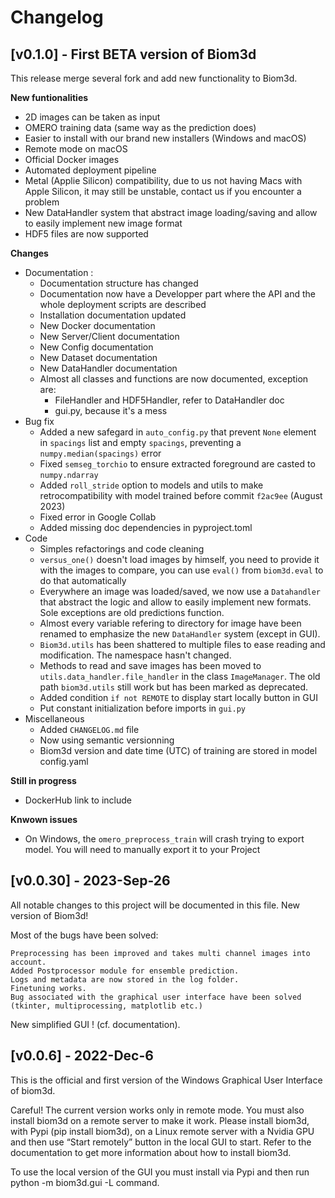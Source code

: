 # Changelog

## [v0.1.0] - First BETA version of Biom3d
This release merge several fork and add new functionality to Biom3d.

**New funtionalities**
- 2D images can be taken as input
- OMERO training data (same way as the prediction does)
- Easier to install with our brand new installers (Windows and macOS)
- Remote mode on macOS
- Official Docker images
- Automated deployment pipeline
- Metal (Applie Silicon) compatibility, due to us not having Macs with Apple Silicon, it may still be unstable, contact us if you encounter a problem
- New DataHandler system that abstract image loading/saving and allow to easily implement new image format
- HDF5 files are now supported

**Changes**
- Documentation :
  - Documentation structure has changed
  - Documentation now have a Developper part where the API and the whole deployment scripts are described
  - Installation documentation updated
  - New Docker documentation
  - New Server/Client documentation
  - New Config documentation
  - New Dataset documentation
  - New DataHandler documentation
  - Almost all classes and functions are now documented, exception are:
    - FileHandler and HDF5Handler, refer to DataHandler doc
    - gui.py, because it's a mess
- Bug fix
  - Added a new safegard in `auto_config.py` that prevent `None` element in `spacings` list and empty `spacings`, preventing a `numpy.median(spacings)` error
  - Fixed `semseg_torchio` to ensure extracted foreground are casted to `numpy.ndarray`
  - Added `roll_stride` option to models and utils to make retrocompatibility with model trained before commit `f2ac9ee` (August 2023)
  - Fixed error in Google Collab
  - Added missing doc dependencies in pyproject.toml
- Code 
  - Simples refactorings and code cleaning
  - `versus_one()` doesn't load images by himself, you need to provide it with the images to compare, you can use `eval()` from `biom3d.eval` to do that automatically
  - Everywhere an image was loaded/saved, we now use a `Datahandler` that abstract the logic and allow to easily implement new formats. Sole exceptions are old predictions function.
  - Almost every variable refering to directory for image have been renamed to emphasize the new `DataHandler` system (except in GUI).
  - `Biom3d.utils` has been shattered to multiple files to ease reading and modification. The namespace hasn't changed.
  - Methods to read and save images has been moved to `utils.data_handler.file_handler` in the class `ImageManager`. The old path `biom3d.utils` still work but has been marked as deprecated.
  - Added condition `if not REMOTE` to display start locally button in GUI
  - Put constant initialization before imports in `gui.py`
- Miscellaneous
  - Added `CHANGELOG.md` file  
  - Now using semantic versionning
  - Biom3d version and date time (UTC) of training are stored in model config.yaml

**Still in progress**
- DockerHub link to include

**Knwown issues**
- On Windows, the `omero_preprocess_train` will crash trying to export model. You will need to manually export it to your Project


## [v0.0.30] - 2023-Sep-26
All notable changes to this project will be documented in this file.
New version of Biom3d!

Most of the bugs have been solved:

    Preprocessing has been improved and takes multi channel images into account.
    Added Postprocessor module for ensemble prediction.
    Logs and metadata are now stored in the log folder.
    Finetuning works.
    Bug associated with the graphical user interface have been solved (tkinter, multiprocessing, matplotlib etc.)

New simplified GUI ! (cf. documentation).

## [v0.0.6] - 2022-Dec-6
This is the official and first version of the Windows Graphical User Interface of biom3d.

Careful! The current version works only in remote mode. You must also install biom3d on a remote server to make it work. Please install biom3d, with Pypi (pip install biom3d), on a Linux remote server with a Nvidia GPU and then use “Start remotely” button in the local GUI to start. Refer to the documentation to get more information about how to install biom3d.

To use the local version of the GUI you must install via Pypi and then run python -m biom3d.gui -L command.